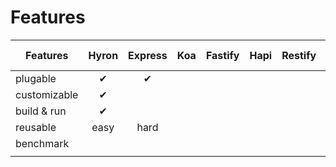 # Features

| Features     | Hyron | Express |  Koa  | Fastify | Hapi  | Restify | Molecular | Feather | Raw Node |
| ------------ | :---: | :-----: | :---: | :-----: | :---: | :-----: | :-------: | :-----: | :------: |
| plugable     |   ✔   |    ✔    |       |         |       |         |           |         |
| customizable |   ✔   |         |       |         |       |         |           |         |
| build & run  |   ✔   |         |       |         |       |         |           |         |
| reusable     | easy  |  hard   |
| benchmark    |
|              |